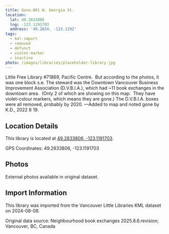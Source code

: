 ```yaml
---
title: Gone.801 W. Georgia St.
location:
  lat: 49.2833806
  lng: -123.1191703
  address: '49.2834, -123.1192'
tags:
  - kml-import
  - removed
  - defunct
  - violet-marker
  - inactive
photo: /images/libraries/placeholder-library.jpg
---
```

Little Free Library #71869, Pacific Centre.  
But according to the photos, it was one block s.e.
The steward was the 
Downtown Vancouver Business Improvement Association (D.V.B.I.A.), which had 
~11 book exchanges in the downtown area.  
(Only 2 of which are showing on this map.  
They have violet-colour markers, 
which means they are gone.)
The D.V.B.I.A. boxes were all removed, 
probably by 2020.
—Added to map and noted gone by K.D., 
2022 8 19.  

## Location Details

This library is located at [49.2833806, -123.1191703](https://www.google.com/maps?q=49.2833806,-123.1191703).

GPS Coordinates: 49.2833806, -123.1191703

## Photos

External photos available in original dataset.

## Import Information

This library was imported from the Vancouver Little Libraries KML dataset on 2024-08-08.

Original data source: Neighbourhood book exchanges 2025.8.6.revision; Vancouver, BC, Canada
